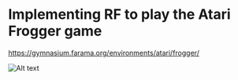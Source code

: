 # Implementing RF to play the Atari Frogger game

https://gymnasium.farama.org/environments/atari/frogger/

![Alt text](https://www.oldgames.sk/images/oldgames/action/Frogger/Covers/frogger-atari2600-box-front.jpg)